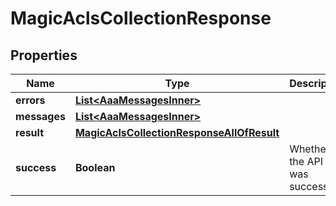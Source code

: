 

# MagicAclsCollectionResponse


## Properties

| Name | Type | Description | Notes |
|------------ | ------------- | ------------- | -------------|
|**errors** | [**List&lt;AaaMessagesInner&gt;**](AaaMessagesInner.md) |  |  |
|**messages** | [**List&lt;AaaMessagesInner&gt;**](AaaMessagesInner.md) |  |  |
|**result** | [**MagicAclsCollectionResponseAllOfResult**](MagicAclsCollectionResponseAllOfResult.md) |  |  |
|**success** | **Boolean** | Whether the API call was successful |  |



